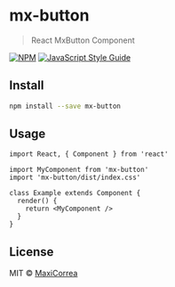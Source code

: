 # mx-button

> React MxButton Component

[![NPM](https://img.shields.io/npm/v/mx-button.svg)](https://www.npmjs.com/package/mx-button) [![JavaScript Style Guide](https://img.shields.io/badge/code_style-standard-brightgreen.svg)](https://standardjs.com)

## Install

```bash
npm install --save mx-button
```

## Usage

```tsx
import React, { Component } from 'react'

import MyComponent from 'mx-button'
import 'mx-button/dist/index.css'

class Example extends Component {
  render() {
    return <MyComponent />
  }
}
```

## License

MIT © [MaxiCorrea](https://github.com/MaxiCorrea)
